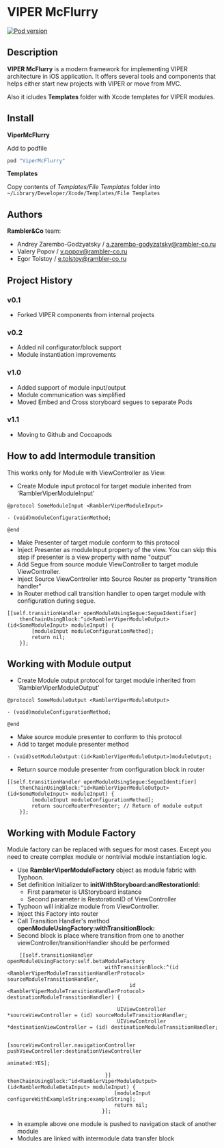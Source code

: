# VIPER McFlurry

[![Pod version](https://badge.fury.io/co/ViperMcFlurry.svg)](https://badge.fury.io/co/ViperMcFlurry)

## Description

**VIPER McFlurry** is a modern framework for implementing VIPER architecture in iOS application. It offers several tools and components that helps either start new projects with VIPER or move from MVC.

Also it icludes **Templates** folder with Xcode templates for VIPER modules.

## Install

**ViperMcFlurry**

Add to podfile

```ruby
pod "ViperMcFlurry"
```

**Templates**

Copy contents of *Templates/File Templates* folder into `~/Library/Developer/Xcode/Templates/File Templates`


## Authors

**Rambler&Co** team:

- Andrey Zarembo-Godzyatsky / a.zarembo-godyzatsky@rambler-co.ru
- Valery Popov / v.popov@rambler-co.ru
- Egor Tolstoy / e.tolstoy@rambler-co.ru

## Project History

### v0.1

- Forked VIPER components from internal projects

### v0.2
- Added nil configurator/block support
- Module instantiation improvements

### v1.0

- Added support of module input/output
- Module communication was simplified
- Moved Embed and Cross storyboard segues to separate Pods

### v1.1

- Moving to Github and Cocoapods


## How to add Intermodule transition ##

This works only for Module with ViewController as View.

- Create Module input protocol for target module inherited from 'RamblerViperModuleInput'

```
@protocol SomeModuleInput <RamblerViperModuleInput>

- (void)moduleConfigurationMethod;

@end
```    

- Make Presenter of target module conform to this protocol
- Inject Presenter as moduleInput property of the view. You can skip this step if presenter is a view property with name "output"
- Add Segue from source module ViewController to target module ViewController.
- Inject Source ViewController into Source Router as property "transition handler"
- In Router method call transition handler to open target module with configuration during segue.

```
[[self.transitionHandler openModuleUsingSegue:SegueIdentifier]
	thenChainUsingBlock:^id<RamblerViperModuleOutput>(id<SomeModuleInput> moduleInput) {
		[moduleInput moduleConfigurationMethod];
		return nil;
	}];

```

## Working with Module output ##

- Create Module output protocol for target module inherited from 'RamblerViperModuleOutput'

```
@protocol SomeModuleOutput <RamblerViperModuleOutput>

- (void)moduleConfigurationMethod;

@end
```    
- Make source module presenter to conform to this protocol
- Add to target module presenter method

```
- (void)setModuleOutput:(id<RamblerViperModuleOutput>)moduleOutput;
```

- Return source module presenter from configuration block in router

```
[[self.transitionHandler openModuleUsingSegue:SegueIdentifier]
	thenChainUsingBlock:^id<RamblerViperModuleOutput>(id<SomeModuleInput> moduleInput) {
		[moduleInput moduleConfigurationMethod];
		return sourceRouterPresenter; // Return of module output
	}];

```

## Working with Module Factory ##

Module factory can be replaced with segues for most cases. Except you need to create complex module or nontrivial module instantiation logic.

- Use **RamblerViperModuleFactory** object as module fabric with Typhoon.
- Set definition Initializer to **initWithStoryboard:andRestorationId:**
    - First parameter is UIStoryboard instance
    - Second parameter is RestorationID of ViewController
- Typhoon will initialize module from ViewController.
- Inject this Factory into router
- Call Transition Handler's method **openModuleUsingFactory:withTransitionBlock:**
- Second block is place where transition from one to another viewController/transitionHandler should be performed
```
    [[self.transitionHandler openModuleUsingFactory:self.betaModuleFactory
                                withTransitionBlock:^(id <RamblerViperModuleTransitionHandlerProtocol> sourceModuleTransitionHandler,
                                        id <RamblerViperModuleTransitionHandlerProtocol> destinationModuleTransitionHandler) {

                                    UIViewController *sourceViewController = (id) sourceModuleTransitionHandler;
                                    UIViewController *destinationViewController = (id) destinationModuleTransitionHandler;

                                    [sourceViewController.navigationController pushViewController:destinationViewController
                                                                                         animated:YES];

                                }] thenChainUsingBlock:^id<RamblerViperModuleOutput>(id<RamblerModuleBetaInput> moduleInput) {
                                   [moduleInput configureWithExampleString:exampleString];
                                   return nil;
                               }];
```
- In example above one module is pushed to navigation stack of another module
- Modules are linked with intermodule data transfer block
